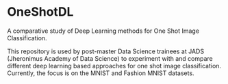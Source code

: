 # OneShotDL
A comparative study of Deep Learning methods for One Shot Image Classification.

This repository is used by post-master Data Science trainees at JADS (Jheronimus Academy of Data Science) to experiment with and compare different deep learning based approaches for one shot image classification. Currently, the focus is on the MNIST and Fashion MNIST datasets.
